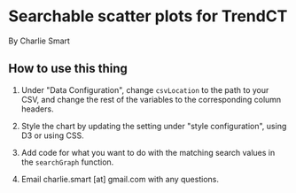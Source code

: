 # Searchable scatter plots for TrendCT
By Charlie Smart

## How to use this thing

1. Under "Data Configuration", change `csvLocation` to the path to your CSV, and change the rest of the variables to the corresponding column headers.

2. Style the chart by updating the setting under "style configuration", using D3 or using CSS.

3. Add code for what you want to do with the matching search values in the `searchGraph` function.

4. Email charlie.smart [at] gmail.com with any questions.